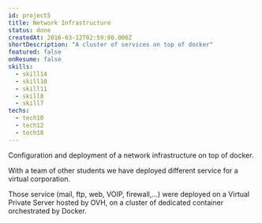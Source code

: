 ```yaml
---
id: project5  
title: Network Infrastructure
status: done
createdAt: 2016-03-12T02:59:00.000Z
shortDescription: "A cluster of services on top of docker"
featured: false
onResume: false
skills:
  - skill14
  - skill10
  - skill11
  - skill8
  - skill7
techs:
  - tech10
  - tech12
  - tech18
---
```

Configuration and deployment of a network infrastructure on top of docker.

With a team of other students we have deployed different service for a virtual corporation.

Those service (mail, ftp, web, VOIP, firewall,...) were deployed on a Virtual Private Server hosted by OVH, on a cluster of dedicated container orchestrated by Docker.
